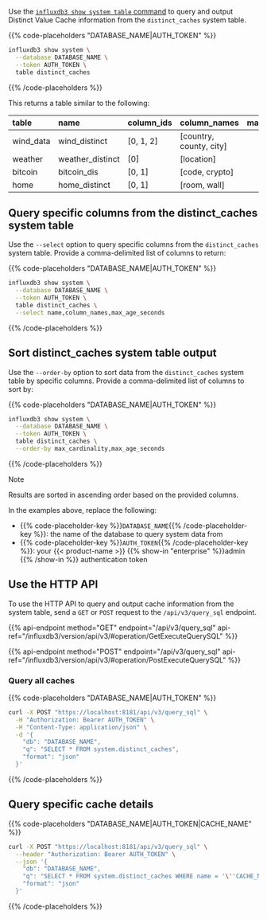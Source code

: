 
Use the [`influxdb3 show system table` command](/influxdb3/version/reference/cli/influxdb3/show/syste/table/)
to query and output Distinct Value Cache information from the `distinct_caches`
system table.

{{% code-placeholders "DATABASE_NAME|AUTH_TOKEN" %}}
<!-- pytest.mark.skip -->

```bash
influxdb3 show system \
  --database DATABASE_NAME \
  --token AUTH_TOKEN \
  table distinct_caches
```
{{% /code-placeholders %}}

This returns a table similar to the following:

| table     | name             | column_ids | column_names            | max_cardinality | max_age_seconds |
| :-------- | :--------------- | :--------- | :---------------------- | --------------: | --------------: |
| wind_data | wind_distinct    | [0, 1, 2]  | [country, county, city] |          100000 |           86400 |
| weather   | weather_distinct | [0]        | [location]              |             100 |          604800 |
| bitcoin   | bitcoin_dis      | [0, 1]     | [code, crypto]          |            5000 |           86400 |
| home      | home_distinct    | [0, 1]     | [room, wall]            |           12000 |        15770000 |

## Query specific columns from the distinct_caches system table

Use the `--select` option to query specific columns from the `distinct_caches`
system table. Provide a comma-delimited list of columns to return:

{{% code-placeholders "DATABASE_NAME|AUTH_TOKEN" %}}
<!-- pytest.mark.skip -->

```bash
influxdb3 show system \
  --database DATABASE_NAME \
  --token AUTH_TOKEN \
  table distinct_caches \
  --select name,column_names,max_age_seconds
```
{{% /code-placeholders %}}

## Sort distinct_caches system table output

Use the `--order-by` option to sort data from the `distinct_caches` system table by
specific columns. Provide a comma-delimited list of columns to sort by:

{{% code-placeholders "DATABASE_NAME|AUTH_TOKEN" %}}
<!-- pytest.mark.skip -->

```bash
influxdb3 show system \
  --database DATABASE_NAME \
  --token AUTH_TOKEN \
  table distinct_caches \
  --order-by max_cardinality,max_age_seconds
```
{{% /code-placeholders %}}

> [!Note]
> Results are sorted in ascending order based on the provided columns.

In the examples above, replace the following:

- {{% code-placeholder-key %}}`DATABASE_NAME`{{% /code-placeholder-key %}}:
  the name of the database to query system data from
- {{% code-placeholder-key %}}`AUTH_TOKEN`{{% /code-placeholder-key %}}:
  your {{< product-name >}} {{% show-in "enterprise" %}}admin {{% /show-in %}}
  authentication token

## Use the HTTP API

To use the HTTP API to query and output cache information from the system table, send a `GET` or `POST` request to the `/api/v3/query_sql` endpoint.

{{% api-endpoint method="GET" endpoint="/api/v3/query_sql" api-ref="/influxdb3/version/api/v3/#operation/GetExecuteQuerySQL" %}}

{{% api-endpoint method="POST" endpoint="/api/v3/query_sql" api-ref="/influxdb3/version/api/v3/#operation/PostExecuteQuerySQL" %}}

### Query all caches

{{% code-placeholders "DATABASE_NAME|AUTH_TOKEN" %}}

```bash
curl -X POST "https://localhost:8181/api/v3/query_sql" \
  -H "Authorization: Bearer AUTH_TOKEN" \
  -H "Content-Type: application/json" \
  -d '{
    "db": "DATABASE_NAME",
    "q": "SELECT * FROM system.distinct_caches",
    "format": "json"
  }'
 ```

{{% /code-placeholders %}}

## Query specific cache details

{{% code-placeholders "DATABASE_NAME|AUTH_TOKEN|CACHE_NAME" %}}

```bash
curl -X POST "https://localhost:8181/api/v3/query_sql" \
  --header "Authorization: Bearer AUTH_TOKEN" \
  --json '{
    "db": "DATABASE_NAME",
    "q": "SELECT * FROM system.distinct_caches WHERE name = '\''CACHE_NAME'\''",
    "format": "json"
  }'
```

{{% /code-placeholders %}}

